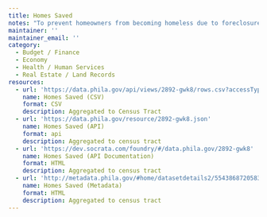 ```yaml
---
title: Homes Saved
notes: "To prevent homeowners from becoming homeless due to foreclosure, the City initiated the Residential Mortgage Foreclosure Prevention Program, an innovative program that links a Court of Common Pleas order requiring that homeowners facing foreclosure have an opportunity to meet with their lenders to negotiate an alternative to foreclosure with City-funded housing counseling, outreach, a hotline and legal assistance. Working together, the City and the Court have created and implemented a national model.\r\n\r\n-\tSaveYourHomePhilly Hotline - To help keep Philadelphians in their homes, the City supports a hotline that enables homeowners to seek assistance as soon as they begin to have mortgage problems. At the SaveYourHomePhilly hotline (215-334-HOME), trained operators evaluate callers’ needs and make appointments with housing counselors or make other referrals. Since the hotline began focusing on foreclosure prevention (its previous focus was on anti-predatory lending), the City has promoted it with inserts into utility bills, public service announcements, and through the outreach efforts outlined below. Philadelphia Legal Assistance manages and staffs the SaveYourHomePhilly hotline.\r\n\r\n-\tForeclosure Prevention Outreach - A roadblock to saving the homes of households facing foreclosure is the paralysis many homeowners feel upon receiving a foreclosure notice. To combat that inertia the City funds proactive outreach to provide information on the services available to homeowners as early in the process as possible. Utilizing its network of Neighborhood Advisory Committees and select citywide organizations, the City supports door-to-door outreach to educate homeowners about their rights in the foreclosure process, the availability of housing counseling and legal support, and the SaveYourHomePhilly hotline through which homeowners can begin to access these services.\r\n\r\n-\tHousing Counseling - A key element of the success of the Foreclosure Prevention Program is that every homeowner is matched with an OHCD-funded housing counselor. These counselors are knowledgeable about available sources of mortgage support, have experience negotiating with lenders, and have worked with homeowners in and out of foreclosure on issues such as budgeting, credit repair and meeting the responsibilities of owning a home. For those homeowners who are able to save their homes – more than 40 percent of program participants to date – they emerge from the process not only still in their homes but also more prepared to avoid future financial problems.\r\n\r\n-\tCommunity Legal Services - Although the housing counselors in the Foreclosure Prevention Program are skilled in negotiating with lenders and their attorneys, there are instances in which homeowners facing foreclosure require legal support to resolve their cases. To that end, OHCD funds Community Legal Services (CLS) to provide mortgage foreclosure legal services to homeowners facing foreclosure. CLS attorney/paralegal teams help homeowners responding to foreclosure lawsuits to negotiate with lenders to modify mortgage loan terms to preserve homeownership, or will represent the homeowner to defend foreclosure, as appropriate."
maintainer: ''
maintainer_email: ''
category:
  - Budget / Finance
  - Economy
  - Health / Human Services
  - Real Estate / Land Records
resources:
  - url: 'https://data.phila.gov/api/views/2892-gwk8/rows.csv?accessType=DOWNLOAD'
    name: Homes Saved (CSV)
    format: CSV
    description: Aggregated to Census Tract
  - url: 'https://data.phila.gov/resource/2892-gwk8.json'
    name: Homes Saved (API)
    format: api
    description: Aggregated to census tract
  - url: 'https://dev.socrata.com/foundry/#/data.phila.gov/2892-gwk8'
    name: Homes Saved (API Documentation)
    format: HTML
    description: Aggregated to census tract
  - url: 'http://metadata.phila.gov/#home/datasetdetails2/5543868720583086178c4f86/viewrepresentationdetails/55438ad89b989a05172d0d8f/'
    name: Homes Saved (Metadata)
    format: HTML
    description: Aggregated to census tract
---
```

